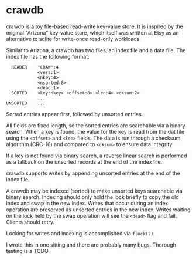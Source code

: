 # crawdb

crawdb is a toy file-based read-write key-value store. It is inspired by the
original "Arizona" key-value store, which itself was written at Etsy as an
alternative to sqlite for write-once read-only workloads.

Similar to Arizona, a crawdb has two files, an index file and a data file. The
index file has the following format:

      HEADER    "CRAW":4
                <vers:1>
                <nkey:4>
                <nsorted:8>
                <dead:1>
      SORTED    <key:nkey> <offset:8> <len:4> <cksum:2>
                ...
    UNSORTED    ...

Sorted entries appear first, followed by unsorted entries.

All fields are fixed length, so the sorted entries are searchable via a binary
search. When a key is found, the value for the key is read from the dat file
using the `<offset>` and `<len>` fields. The data is run through a checksum
algorithm (CRC-16) and compared to `<cksum>` to ensure data integrity.

If a key is not found via binary search, a reverse linear search is performed
as a fallback on the unsorted records at the end of the index file.

crawdb supports writes by appending unsorted entries at the end of the index
file.

A crawdb may be indexed (sorted) to make unsorted keys searchable via binary
search. Indexing should only hold the lock briefly to copy the old index and
swap in the new index. Writes that occur during an index operation are
preserved as unsorted entries in the new index. Writes waiting on the lock held
by the swap operation will see the `<dead>` flag and fail. Clients should retry.

Locking for writes and indexing is accomplished via `flock(2)`.

I wrote this in one sitting and there are probably many bugs. Thorough testing
is a TODO.
